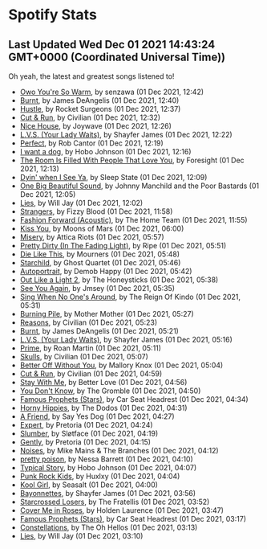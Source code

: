 
# Spotify Stats
## Last Updated Wed Dec 01 2021 14:43:24 GMT+0000 (Coordinated Universal Time))

Oh yeah, the latest and greatest songs listened to!

- [Owo You're So Warm](https://www.last.fm/music/senzawa/_/Owo+You%27re+So+Warm), by senzawa (01 Dec 2021, 12:42)
- [Burnt](https://www.last.fm/music/James+DeAngelis/_/Burnt), by James DeAngelis (01 Dec 2021, 12:40)
- [Hustle](https://www.last.fm/music/Rocket+Surgeons/_/Hustle), by Rocket Surgeons (01 Dec 2021, 12:37)
- [Cut & Run](https://www.last.fm/music/Civilian/_/Cut+&+Run), by Civilian (01 Dec 2021, 12:32)
- [Nice House](https://www.last.fm/music/Joywave/_/Nice+House), by Joywave (01 Dec 2021, 12:26)
- [L.V.S. (Your Lady Waits)](https://www.last.fm/music/Shayfer+James/_/L.V.S.+(Your+Lady+Waits)), by Shayfer James (01 Dec 2021, 12:22)
- [Perfect](https://www.last.fm/music/Rob+Cantor/_/Perfect), by Rob Cantor (01 Dec 2021, 12:19)
- [I want a dog](https://www.last.fm/music/Hobo+Johnson/_/I+want+a+dog), by Hobo Johnson (01 Dec 2021, 12:16)
- [The Room Is Filled With People That Love You](https://www.last.fm/music/Foresight/_/The+Room+Is+Filled+With+People+That+Love+You), by Foresight (01 Dec 2021, 12:13)
- [Dyin' when I See Ya](https://www.last.fm/music/Sleep+State/_/Dyin%27+when+I+See+Ya), by Sleep State (01 Dec 2021, 12:09)
- [One Big Beautiful Sound](https://www.last.fm/music/Johnny+Manchild+and+the+Poor+Bastards/_/One+Big+Beautiful+Sound), by Johnny Manchild and the Poor Bastards (01 Dec 2021, 12:05)
- [Lies](https://www.last.fm/music/Will+Jay/_/Lies), by Will Jay (01 Dec 2021, 12:02)
- [Strangers](https://www.last.fm/music/Fizzy+Blood/_/Strangers), by Fizzy Blood (01 Dec 2021, 11:58)
- [Fashion Forward (Acoustic)](https://www.last.fm/music/The+Home+Team/_/Fashion+Forward+(Acoustic)), by The Home Team (01 Dec 2021, 11:55)
- [Kiss You](https://www.last.fm/music/Moons+of+Mars/_/Kiss+You), by Moons of Mars (01 Dec 2021, 06:00)
- [Misery](https://www.last.fm/music/Attica+Riots/_/Misery), by Attica Riots (01 Dec 2021, 05:57)
- [Pretty Dirty (In The Fading Light)](https://www.last.fm/music/Ripe/_/Pretty+Dirty+(In+The+Fading+Light)), by Ripe (01 Dec 2021, 05:51)
- [Die Like This](https://www.last.fm/music/Mourners/_/Die+Like+This), by Mourners (01 Dec 2021, 05:48)
- [Starchild](https://www.last.fm/music/Ghost+Quartet/_/Starchild), by Ghost Quartet (01 Dec 2021, 05:46)
- [Autoportrait](https://www.last.fm/music/Demob+Happy/_/Autoportrait), by Demob Happy (01 Dec 2021, 05:42)
- [Out Like a Light 2](https://www.last.fm/music/The+Honeysticks/_/Out+Like+a+Light+2), by The Honeysticks (01 Dec 2021, 05:38)
- [See You Again](https://www.last.fm/music/Jmsey/_/See+You+Again), by Jmsey (01 Dec 2021, 05:35)
- [Sing When No One's Around](https://www.last.fm/music/The+Reign+Of+Kindo/_/Sing+When+No+One%27s+Around), by The Reign Of Kindo (01 Dec 2021, 05:31)
- [Burning Pile](https://www.last.fm/music/Mother+Mother/_/Burning+Pile), by Mother Mother (01 Dec 2021, 05:27)
- [Reasons](https://www.last.fm/music/Civilian/_/Reasons), by Civilian (01 Dec 2021, 05:23)
- [Burnt](https://www.last.fm/music/James+DeAngelis/_/Burnt), by James DeAngelis (01 Dec 2021, 05:21)
- [L.V.S. (Your Lady Waits)](https://www.last.fm/music/Shayfer+James/_/L.V.S.+(Your+Lady+Waits)), by Shayfer James (01 Dec 2021, 05:16)
- [Prime](https://www.last.fm/music/Roan+Martin/_/Prime), by Roan Martin (01 Dec 2021, 05:11)
- [Skulls](https://www.last.fm/music/Civilian/_/Skulls), by Civilian (01 Dec 2021, 05:07)
- [Better Off Without You](https://www.last.fm/music/Mallory+Knox/_/Better+Off+Without+You), by Mallory Knox (01 Dec 2021, 05:04)
- [Cut & Run](https://www.last.fm/music/Civilian/_/Cut+&+Run), by Civilian (01 Dec 2021, 04:59)
- [Stay With Me](https://www.last.fm/music/Better+Love/_/Stay+With+Me), by Better Love (01 Dec 2021, 04:56)
- [You Don't Know](https://www.last.fm/music/The+Gromble/_/You+Don%27t+Know), by The Gromble (01 Dec 2021, 04:50)
- [Famous Prophets (Stars)](https://www.last.fm/music/Car+Seat+Headrest/_/Famous+Prophets+(Stars)), by Car Seat Headrest (01 Dec 2021, 04:34)
- [Horny Hippies](https://www.last.fm/music/The+Dodos/_/Horny+Hippies), by The Dodos (01 Dec 2021, 04:31)
- [A Friend](https://www.last.fm/music/Say+Yes+Dog/_/A+Friend), by Say Yes Dog (01 Dec 2021, 04:27)
- [Expert](https://www.last.fm/music/Pretoria/_/Expert), by Pretoria (01 Dec 2021, 04:24)
- [Slumber](https://www.last.fm/music/Sl%C3%B8tface/_/Slumber), by Sløtface (01 Dec 2021, 04:19)
- [Gently](https://www.last.fm/music/Pretoria/_/Gently), by Pretoria (01 Dec 2021, 04:15)
- [Noises](https://www.last.fm/music/Mike+Mains+&+The+Branches/_/Noises), by Mike Mains & The Branches (01 Dec 2021, 04:12)
- [pretty poison](https://www.last.fm/music/Nessa+Barrett/_/pretty+poison), by Nessa Barrett (01 Dec 2021, 04:10)
- [Typical Story](https://www.last.fm/music/Hobo+Johnson/_/Typical+Story), by Hobo Johnson (01 Dec 2021, 04:07)
- [Punk Rock Kids](https://www.last.fm/music/Huxlxy/_/Punk+Rock+Kids), by Huxlxy (01 Dec 2021, 04:04)
- [Kool Girl](https://www.last.fm/music/Seasalt/_/Kool+Girl), by Seasalt (01 Dec 2021, 04:00)
- [Bayonnettes](https://www.last.fm/music/Shayfer+James/_/Bayonnettes), by Shayfer James (01 Dec 2021, 03:56)
- [Starcrossed Losers](https://www.last.fm/music/The+Fratellis/_/Starcrossed+Losers), by The Fratellis (01 Dec 2021, 03:52)
- [Cover Me in Roses](https://www.last.fm/music/Holden+Laurence/_/Cover+Me+in+Roses), by Holden Laurence (01 Dec 2021, 03:47)
- [Famous Prophets (Stars)](https://www.last.fm/music/Car+Seat+Headrest/_/Famous+Prophets+(Stars)), by Car Seat Headrest (01 Dec 2021, 03:17)
- [Constellations](https://www.last.fm/music/The+Oh+Hellos/_/Constellations), by The Oh Hellos (01 Dec 2021, 03:13)
- [Lies](https://www.last.fm/music/Will+Jay/_/Lies), by Will Jay (01 Dec 2021, 03:10)
